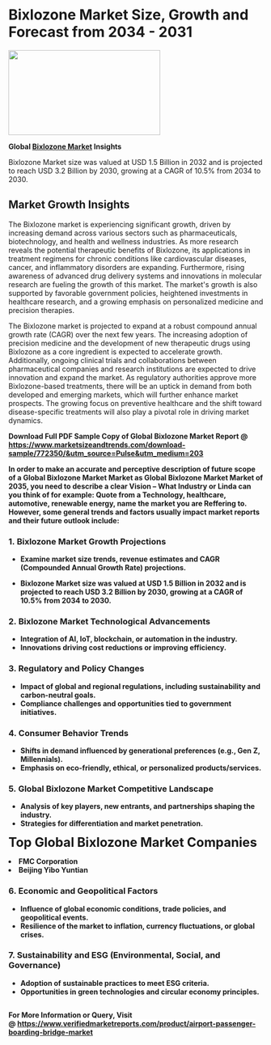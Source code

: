 <H1>Bixlozone Market Size, Growth and Forecast from 2034 - 2031</H1><img class="aligncenter size-medium wp-image-584254" src="https://thirdeyenews.in/wp-content/uploads/2034/09/Global-Market-Research-300x168.jpeg" alt="" width="300" height="168" /><p><strong>Global&nbsp;<a href="https://www.marketsizeandtrends.com/download-sample/772350/&amp;utm_source=Pulse&amp;utm_medium=203">Bixlozone Market</a> Insights</strong></p><p>Bixlozone Market size was valued at USD 1.5 Billion in 2032 and is projected to reach USD 3.2 Billion by 2030, growing at a CAGR of 10.5% from 2034 to 2030.</p><p><h2>Market Growth Insights</h2> <p>The Bixlozone market is experiencing significant growth, driven by increasing demand across various sectors such as pharmaceuticals, biotechnology, and health and wellness industries. As more research reveals the potential therapeutic benefits of Bixlozone, its applications in treatment regimens for chronic conditions like cardiovascular diseases, cancer, and inflammatory disorders are expanding. Furthermore, rising awareness of advanced drug delivery systems and innovations in molecular research are fueling the growth of this market. The market's growth is also supported by favorable government policies, heightened investments in healthcare research, and a growing emphasis on personalized medicine and precision therapies.</p> <p><strong></strong></p> <p>The Bixlozone market is projected to expand at a robust compound annual growth rate (CAGR) over the next few years. The increasing adoption of precision medicine and the development of new therapeutic drugs using Bixlozone as a core ingredient is expected to accelerate growth. Additionally, ongoing clinical trials and collaborations between pharmaceutical companies and research institutions are expected to drive innovation and expand the market. As regulatory authorities approve more Bixlozone-based treatments, there will be an uptick in demand from both developed and emerging markets, which will further enhance market prospects. The growing focus on preventive healthcare and the shift toward disease-specific treatments will also play a pivotal role in driving market dynamics. <p><strong></p><p><span class=""><strong>Download Full PDF Sample Copy of Global Bixlozone Market Report</strong> @ <a href="https://www.marketsizeandtrends.com/download-sample/772350/&amp;utm_source=Pulse&amp;utm_medium=203" target="_blank">https://www.marketsizeandtrends.com/download-sample/772350/&amp;utm_source=Pulse&amp;utm_medium=203</a></span></p><p>In order to make an accurate and perceptive description of future scope of a Global&nbsp;Bixlozone Market Market as Global&nbsp;Bixlozone Market Market of 2035, you need to describe a clear Vision &ndash; What Industry or Linda can you think of for example: Quote from a Technology, healthcare, automotive, renewable energy, name the market you are Reffering to. However, some general trends and factors usually impact market reports and their future outlook include:</p><h3>1.&nbsp;<strong>Bixlozone Market Growth Projections</strong></h3><ul><li>Examine market size trends, revenue estimates and CAGR (Compounded Annual Growth Rate) projections.</li><li><p>Bixlozone Market size was valued at USD 1.5 Billion in 2032 and is projected to reach USD 3.2 Billion by 2030, growing at a CAGR of 10.5% from 2034 to 2030.</p></li></ul><h3>2.&nbsp;<strong>Bixlozone Market Technological Advancements</strong></h3><ul><li>Integration of AI, IoT, blockchain, or automation in the industry.</li><li>Innovations driving cost reductions or improving efficiency.</li></ul><h3>3.&nbsp;<strong>Regulatory and Policy Changes</strong></h3><ul><li>Impact of global and regional regulations, including sustainability and carbon-neutral goals.</li><li>Compliance challenges and opportunities tied to government initiatives.</li></ul><h3>4.&nbsp;<strong>Consumer Behavior Trends</strong></h3><ul><li>Shifts in demand influenced by generational preferences (e.g., Gen Z, Millennials).</li><li>Emphasis on eco-friendly, ethical, or personalized products/services.</li></ul><h3>5.&nbsp;<strong>Global Bixlozone Market Competitive Landscape</strong></h3><ul><li>Analysis of key players, new entrants, and partnerships shaping the industry.</li><li>Strategies for differentiation and market penetration.</li></ul><p data-pm-slice="1 1 []"><span style="color: inherit; font-family: inherit; font-size: 25px;">Top Global Bixlozone Market Companies</span></p><div class="" data-test-id=""><p><li>FMC Corporation</li><li> Beijing Yibo Yuntian</li></p></div><h3>6.&nbsp;<strong>Economic and Geopolitical Factors</strong></h3><ul><li>Influence of global economic conditions, trade policies, and geopolitical events.</li><li>Resilience of the market to inflation, currency fluctuations, or global crises.</li></ul><h3>7.&nbsp;<strong>Sustainability and ESG (Environmental, Social, and Governance)</strong></h3><ul><li>Adoption of sustainable practices to meet ESG criteria.</li><li>Opportunities in green technologies and circular economy principles.</li></ul><h2><strong style="font-size: 14px;">For More Information or Query, Visit @&nbsp;</strong><a style="background-color: #ffffff; font-size: 14px;" href="https://www.marketsizeandtrends.com/report/bixlozone-market/" target="_blank">https://www.verifiedmarketreports.com/product/airport-passenger-boarding-bridge-market</a></h2>
